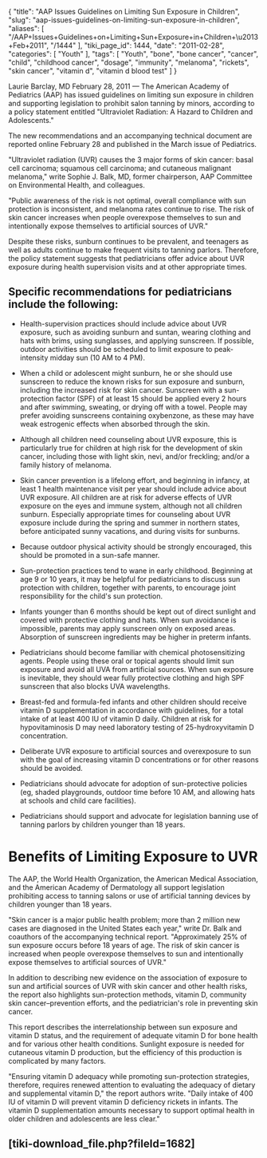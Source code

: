 {
    "title": "AAP Issues Guidelines on Limiting Sun Exposure in Children",
    "slug": "aap-issues-guidelines-on-limiting-sun-exposure-in-children",
    "aliases": [
        "/AAP+Issues+Guidelines+on+Limiting+Sun+Exposure+in+Children+\u2013+Feb+2011",
        "/1444"
    ],
    "tiki_page_id": 1444,
    "date": "2011-02-28",
    "categories": [
        "Youth"
    ],
    "tags": [
        "Youth",
        "bone",
        "bone cancer",
        "cancer",
        "child",
        "childhood cancer",
        "dosage",
        "immunity",
        "melanoma",
        "rickets",
        "skin cancer",
        "vitamin d",
        "vitamin d blood test"
    ]
}


Laurie Barclay, MD February 28, 2011 — The American Academy of Pediatrics (AAP) has issued guidelines on limiting sun exposure in children and supporting legislation to prohibit salon tanning by minors, according to a policy statement entitled "Ultraviolet Radiation: A Hazard to Children and Adolescents."

The new recommendations and an accompanying technical document are reported online February 28 and published in the March issue of Pediatrics.

"Ultraviolet radiation (UVR) causes the 3 major forms of skin cancer: basal cell carcinoma; squamous cell carcinoma; and cutaneous malignant melanoma," write Sophie J. Balk, MD, former chairperson, AAP Committee on Environmental Health, and colleagues.

"Public awareness of the risk is not optimal, overall compliance with sun protection is inconsistent, and melanoma rates continue to rise. The risk of skin cancer increases when people overexpose themselves to sun and intentionally expose themselves to artificial sources of UVR."

Despite these risks, sunburn continues to be prevalent, and teenagers as well as adults continue to make frequent visits to tanning parlors. Therefore, the policy statement suggests that pediatricians offer advice about UVR exposure during health supervision visits and at other appropriate times.

## Specific recommendations for pediatricians include the following:

* Health-supervision practices should include advice about UVR exposure, such as avoiding sunburn and suntan, wearing clothing and hats with brims, using sunglasses, and applying sunscreen. If possible, outdoor activities should be scheduled to limit exposure to peak-intensity midday sun (10 AM to 4 PM).

* When a child or adolescent might sunburn, he or she should use sunscreen to reduce the known risks for sun exposure and sunburn, including the increased risk for skin cancer. Sunscreen with a sun-protection factor (SPF) of at least 15 should be applied every 2 hours and after swimming, sweating, or drying off with a towel. People may prefer avoiding sunscreens containing oxybenzone, as these may have weak estrogenic effects when absorbed through the skin.

* Although all children need counseling about UVR exposure, this is particularly true for children at high risk for the development of skin cancer, including those with light skin, nevi, and/or freckling; and/or a family history of melanoma.

* Skin cancer prevention is a lifelong effort, and beginning in infancy, at least 1 health maintenance visit per year should include advice about UVR exposure. All children are at risk for adverse effects of UVR exposure on the eyes and immune system, although not all children sunburn. Especially appropriate times for counseling about UVR exposure include during the spring and summer in northern states, before anticipated sunny vacations, and during visits for sunburns.

* Because outdoor physical activity should be strongly encouraged, this should be promoted in a sun-safe manner.

* Sun-protection practices tend to wane in early childhood. Beginning at age 9 or 10 years, it may be helpful for pediatricians to discuss sun protection with children, together with parents, to encourage joint responsibility for the child's sun protection.

* Infants younger than 6 months should be kept out of direct sunlight and covered with protective clothing and hats. When sun avoidance is impossible, parents may apply sunscreen only on exposed areas. Absorption of sunscreen ingredients may be higher in preterm infants.

* Pediatricians should become familiar with chemical photosensitizing agents. People using these oral or topical agents should limit sun exposure and avoid all UVA from artificial sources. When sun exposure is inevitable, they should wear fully protective clothing and high SPF sunscreen that also blocks UVA wavelengths.

* Breast-fed and formula-fed infants and other children should receive vitamin D supplementation in accordance with guidelines, for a total intake of at least 400 IU of vitamin D daily. Children at risk for hypovitaminosis D may need laboratory testing of 25-hydroxyvitamin D concentration.

* Deliberate UVR exposure to artificial sources and overexposure to sun with the goal of increasing vitamin D concentrations or for other reasons should be avoided.

* Pediatricians should advocate for adoption of sun-protective policies (eg, shaded playgrounds, outdoor time before 10 AM, and allowing hats at schools and child care facilities).

* Pediatricians should support and advocate for legislation banning use of tanning parlors by children younger than 18 years.

# Benefits of Limiting Exposure to UVR

The AAP, the World Health Organization, the American Medical Association, and the American Academy of Dermatology all support legislation prohibiting access to tanning salons or use of artificial tanning devices by children younger than 18 years.

"Skin cancer is a major public health problem; more than 2 million new cases are diagnosed in the United States each year," write Dr. Balk and coauthors of the accompanying technical report. "Approximately 25% of sun exposure occurs before 18 years of age. The risk of skin cancer is increased when people overexpose themselves to sun and intentionally expose themselves to artificial sources of UVR."

In addition to describing new evidence on the association of exposure to sun and artificial sources of UVR with skin cancer and other health risks, the report also highlights sun-protection methods, vitamin D, community skin cancer–prevention efforts, and the pediatrician's role in preventing skin cancer.

This report describes the interrelationship between sun exposure and vitamin D status, and the requirement of adequate vitamin D for bone health and for various other health conditions. Sunlight exposure is needed for cutaneous vitamin D production, but the efficiency of this production is complicated by many factors.

"Ensuring vitamin D adequacy while promoting sun-protection strategies, therefore, requires renewed attention to evaluating the adequacy of dietary and supplemental vitamin D," the report authors write. "Daily intake of 400 IU of vitamin D will prevent vitamin D deficiency rickets in infants. The vitamin D supplementation amounts necessary to support optimal health in older children and adolescents are less clear."

## <span>[tiki-download_file.php?fileId=1682]</span>